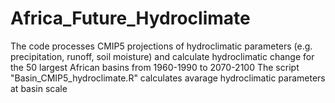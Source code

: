 # Africa_Future_Hydroclimate
The code processes CMIP5 projections of hydroclimatic parameters (e.g. precipitation, runoff, soil moisture) and calculate hydroclimatic change for the 50 largest African basins from 1960-1990 to 2070-2100
The script "Basin_CMIP5_hydroclimate.R" calculates avarage hydroclimatic parameters at basin scale 

